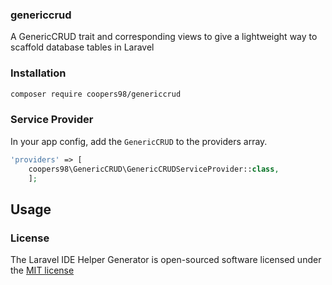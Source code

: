 ### genericcrud
A GenericCRUD trait and corresponding views to give a lightweight way to scaffold database tables in Laravel

### Installation

```sh
composer require coopers98/genericcrud
```

### Service Provider

In your app config, add the `GenericCRUD` to the providers array.

```php
'providers' => [
    coopers98\GenericCRUD\GenericCRUDServiceProvider::class,
    ];
```


Usage
-----



### License

The Laravel IDE Helper Generator is open-sourced software licensed under the [MIT license](http://opensource.org/licenses/MIT)
